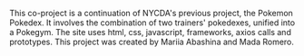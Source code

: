 This co-project is a continuation of NYCDA's previous project, the Pokemon Pokedex. It involves the combination of two trainers' pokedexes, unified into a Pokegym. The site uses html, css, javascript, frameworks, axios calls and prototypes. This project was created by Mariia Abashina and Mada Romero.
